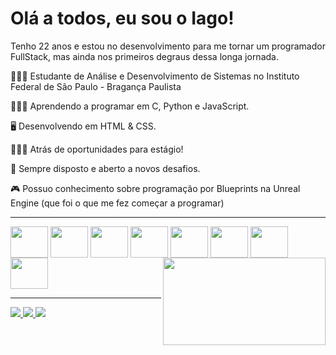 <div>
  <h1>Olá a todos, eu sou o Iago!</h1>
</div>
<div>
  <p> Tenho 22 anos e estou no desenvolvimento para me tornar um programador FullStack, mas ainda nos primeiros degraus dessa longa jornada. </p>
  <p>👨🏻‍🎓 Estudante de Análise e Desenvolvimento de Sistemas no Instituto Federal de São Paulo - Bragança Paulista</p>
  <p>👨🏻‍💻 Aprendendo a programar em C, Python e JavaScript.</p>
  <p>🖥 Desenvolvendo em HTML & CSS.</p>
  <p>🕵🏻‍♂️ Atrás de oportunidades para estágio!</p>
  <p>🌟 Sempre disposto e aberto a novos desafios.</p>
  <p>🎮 Possuo conhecimento sobre programação por Blueprints na Unreal Engine (que foi o que me fez começar a programar)</p><hr>
</div>
<div>
  <img align="center" height="50" width="60" src="https://cdn.jsdelivr.net/gh/devicons/devicon/icons/c/c-original.svg" />
  <img align="center" height="50" width="60" src="https://cdn.jsdelivr.net/gh/devicons/devicon@latest/icons/csharp/csharp-original.svg" />   
  <img align="center" height="50" width="60" src="https://cdn.jsdelivr.net/gh/devicons/devicon/icons/html5/html5-original.svg" />
  <img align="center" height="50" width="60" src="https://cdn.jsdelivr.net/gh/devicons/devicon/icons/css3/css3-original.svg" />
  <img align="center" height="50" width="60" src="https://cdn.jsdelivr.net/gh/devicons/devicon/icons/javascript/javascript-original.svg" />
  <img align="center" height="50" width="60" src="https://cdn.jsdelivr.net/gh/devicons/devicon/icons/python/python-original.svg" />
  <img align="center" height="50" width="60" src="https://cdn.jsdelivr.net/gh/devicons/devicon@latest/icons/react/react-original-wordmark.svg" />
  <img align="center" height="50" width="60" src="https://cdn.jsdelivr.net/gh/devicons/devicon/icons/unrealengine/unrealengine-original.svg" /> 
  <img align="right" height="140" width="260" src="https://i.pinimg.com/originals/e4/26/70/e426702edf874b181aced1e2fa5c6cde.gif">
  <hr>
</div>
<div>
  <a href="mailto:bacci.iago@hotmail.com" target="_blank"><img src="https://img.shields.io/badge/Gmail-D14836?style=for-the-badge&logo=gmail&logoColor=white" target="_blank">
  <a href="https://github.com/IagoBacci" target="_blank"><img src="https://img.shields.io/badge/GitHub-100000?style=for-the-badge&logo=github&logoColor=white" target="_blank">
  <a href="https://www.linkedin.com/in/iago-felipe-steigleder-bacci-6a03271a1/" target="_blank"><img src="https://img.shields.io/badge/LinkedIn-0077B5?style=for-the-badge&logo=linkedin&logoColor=white" target="_blank">
</div>
<div>

</div>
